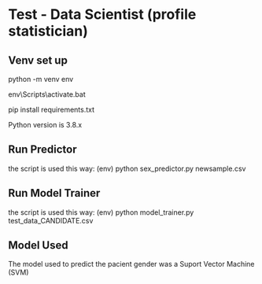 # Test - Data Scientist (profile statistician)

## Venv set up

python -m venv env

env\Scripts\activate.bat

pip install requirements.txt

Python version is 3.8.x

## Run Predictor

the script is used this way:
        (env) python sex_predictor.py newsample.csv

## Run Model Trainer

the script is used this way:
        (env) python model_trainer.py test_data_CANDIDATE.csv


## Model Used

The model used to predict the pacient gender was a Suport Vector Machine (SVM)

